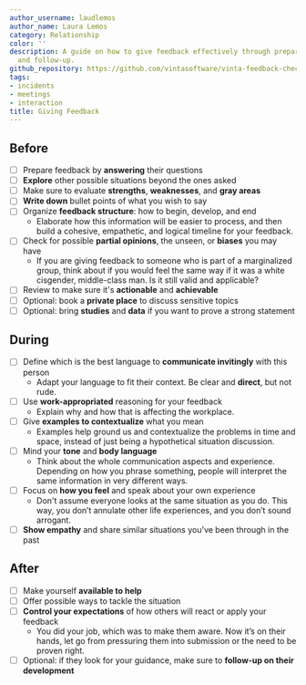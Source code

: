 ```yaml
---
author_username: laudlemos
author_name: Laura Lemos
category: Relationship
color: ''
description: A guide on how to give feedback effectively through preparation, execution,
  and follow-up.
github_repository: https://github.com/vintasoftware/vinta-feedback-checklists/tree/master/giving-feedback
tags:
- incidents
- meetings
- interaction
title: Giving Feedback
---
```

## Before

* [ ] Prepare feedback by **answering** their questions
* [ ] **Explore** other possible situations beyond the ones asked
* [ ] Make sure to evaluate **strengths**, **weaknesses**, and **gray areas**
* [ ] **Write down** bullet points of what you wish to say
* [ ] Organize **feedback structure**: how to begin, develop, and end
    * Elaborate how this information will be easier to process, and then build a cohesive, empathetic, and logical timeline for your feedback.
* [ ] Check for possible **partial opinions**, the unseen,  or **biases** you may have
    * If you are giving feedback to someone who is part of a marginalized group, think about if you would feel the same way if it was a white cisgender, middle-class man. Is it still valid and applicable?
* [ ] Review to make sure it's **actionable** and **achievable**
* [ ] Optional: book a **private place** to discuss sensitive topics
* [ ] Optional: bring **studies** and **data** if you want to prove a strong statement 

## During

* [ ] Define which is the best language to **communicate invitingly** with this person
    * Adapt your language to fit their context. Be clear and **direct**, but not rude.
* [ ] Use **work-appropriated** reasoning for your feedback
    * Explain why and how that is affecting the workplace.
* [ ] Give **examples to contextualize** what you mean 
    * Examples help ground us and contextualize the problems in time and space, instead of just being a hypothetical situation discussion.
* [ ] Mind your **tone** and **body language**
    * Think about the whole communication aspects and experience. Depending on how you phrase something, people will interpret the same information in very different ways.
* [ ] Focus on **how you feel** and speak about your own experience
    * Don't assume everyone looks at the same situation as you do. This way, you don’t annulate other life experiences, and you don’t sound arrogant. 
* [ ] **Show empathy** and share similar situations you've been through in the past

## After

* [ ] Make yourself **available to help**
* [ ] Offer possible ways to tackle the situation
* [ ] **Control your expectations** of how others will react or apply your feedback
    * You did your job, which was to make them aware. Now it’s on their hands, let go from pressuring them into submission or the need to be proven right.
* [ ] Optional: if they look for your guidance, make sure to **follow-up on their development**
